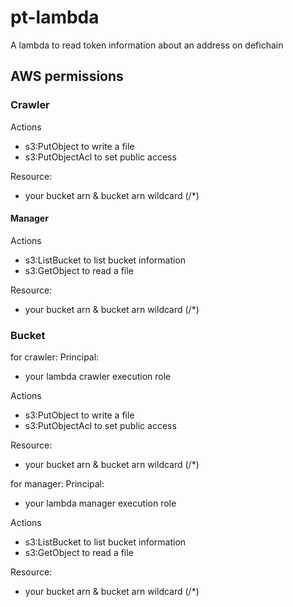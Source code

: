 # pt-lambda
A lambda to read token information about an address on defichain

## AWS permissions
### Crawler

Actions
- s3:PutObject to write a file
- s3:PutObjectAcl to set public access

Resource:
- your bucket arn & bucket arn wildcard (/*)

#### Manager

Actions
- s3:ListBucket to list bucket information
- s3:GetObject to read a file

Resource:
- your bucket arn & bucket arn wildcard (/*)

### Bucket

for crawler:
Principal:
- your lambda crawler execution role

Actions
- s3:PutObject to write a file
- s3:PutObjectAcl to set public access

Resource:
- your bucket arn & bucket arn wildcard (/*)

for manager:
Principal:
- your lambda manager execution role

Actions
- s3:ListBucket to list bucket information
- s3:GetObject to read a file

Resource:
- your bucket arn & bucket arn wildcard (/*)